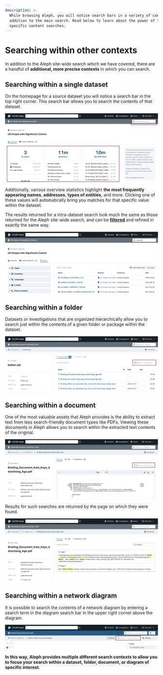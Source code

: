 ```yaml
---
description: >-
  While browsing Aleph, you will notice search bars in a variety of contexts in
  addition to the main search. Read below to learn about the power of these more
  specific content searches.
---
```


# Searching within other contexts

In addition to the Aleph site-wide search which we have covered, there are a handful of **additional, more precise contexts** in which you can search.

## Searching within a single dataset

On the homepage for a source dataset you will notice a search bar in the top right corner. This search bar allows you to search the contents of that dataset.

![](../../.gitbook/assets/screen-shot-2021-02-11-at-12.27.42.png)

Additionally, various overview statistics highlight **the most frequently appearing names**, **addresses**, **types of entities**, and more. Clicking one of these values will automatically bring you matches for that specific value within the dataset.

The results returned for a intra-dataset search look much the same as those returned for the Aleph site-wide search, and can be [**filtered**](filtering-your-search-results.md) and refined in exactly the same way.

![](../../.gitbook/assets/screen-shot-2021-02-11-at-12.33.03.png)

## Searching within a folder

Datasets or investigations that are organized hierarchically allow you to search just within the contents of a given folder or package within the dataset.

![](../../.gitbook/assets/screen-shot-2021-02-11-at-12.39.35.png)

## Searching within a document

One of the most valuable assets that Aleph provides is the ability to extract text from less search-friendly document types like PDFs. Viewing these documents in Aleph allows you to search within the extracted text contents of the original. 

![](../../.gitbook/assets/screen-shot-2021-02-11-at-12.42.43.png)

Results for such searches are returned by the page on which they were found.

![](../../.gitbook/assets/screen-shot-2021-02-11-at-12.42.22.png)

## Searching within a network diagram

It is possible to search the contents of a network diagram by entering a search term in the diagram search bar in the upper right corner above the diagram. 

![](../../.gitbook/assets/screen-shot-2021-02-11-at-14.15.12.png)

**In this way, Aleph provides multiple different search contexts to allow you to focus your search within a dataset, folder, document, or diagram of specific interest.**


